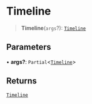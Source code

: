 # Timeline

> **Timeline**(`args`?): [`Timeline`](reference/interfaces/Timeline.md)

## Parameters

• **args?**: `Partial`<[`Timeline`](reference/interfaces/Timeline.md)>

## Returns

[`Timeline`](reference/interfaces/Timeline.md)
